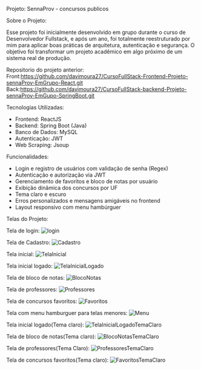 Projeto: SennaProv - concursos publicos

Sobre o Projeto:

Esse projeto foi inicialmente desenvolvido em grupo durante o curso de Desenvolvedor Fullstack, e após um ano, foi totalmente reestruturado por mim para aplicar boas práticas de arquitetura, autenticação e segurança.
O objetivo foi transformar um projeto acadêmico em algo próximo de um sistema real de produção.

Repositorio do projeto anterior:
Front:https://github.com/davimoura27/CursoFullStack-Frontend-Projeto-sennaProv-EmGrupo-React.git
Back:https://github.com/davimoura27/CursoFullStack-backend-Projeto-sennaProv-EmGupo-SpringBoot.git

Tecnologias Utilizadas:

- Frontend: ReactJS  
- Backend: Spring Boot (Java)  
- Banco de Dados: MySQL  
- Autenticação: JWT  
- Web Scraping: Jsoup  

Funcionalidades:

- Login e registro de usuários com validação de senha (Regex)  
- Autenticação e autorização via JWT  
- Gerenciamento de favoritos e bloco de notas por usuário  
- Exibição dinâmica dos concursos por UF  
- Tema claro e escuro  
- Erros personalizados e mensagens amigáveis no frontend  
- Layout responsivo com menu hambúrguer  

Telas do Projeto:

 
Tela de login:
![login](images/TelaLogin.png)

Tela de Cadastro:
![Cadastro](images/TelaCadastro.png)

Tela inicial:
![TelaInicial](images/TelaInicial.png)

Tela inicial logado:
![TelaInicialLogado](images/TelaInicialLogado.png)

Tela de bloco de notas:
![BlocoNotas](images/TelaBlocoNotas.png)

Tela de professores:
![Professores](images/TelaProfessores.png)

Tela de concursos favoritos:
![Favoritos](images/TelaConcursosFavoritos.png)

Tela com menu hamburguer para telas menores:
![Menu](images/TelaMenorMenuHamburguer.png)

Tela inicial logado(Tema claro):
![TelaInicialLogadoTemaClaro](images/TelaInicialLogadoTemaClaro.png)

Tela de bloco de notas(Tema claro):
![BlocoNotasTemaClaro](images/TelaBlocoNotastemaclaro.png)

Tela de professores(Tema Claro):
![ProfessoresTemaClaro](images/TelaProfessoresTemaClaro.png)

Tela de concursos favoritos(Tema claro):
![FavoritosTemaClaro](images/TelaConcursosFavoritostemaclaro.png)










